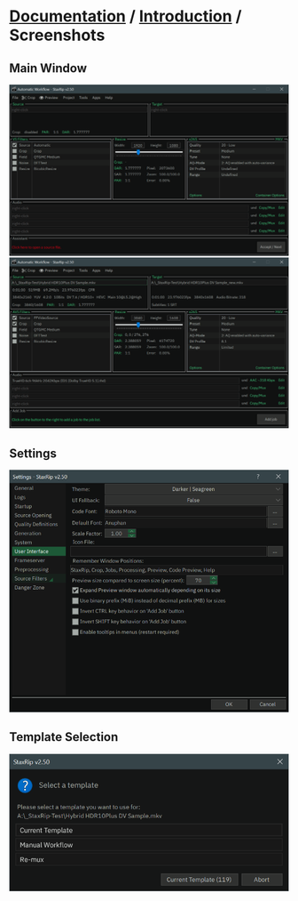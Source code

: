 ﻿# [Documentation](../README.md) / [Introduction](README.md) / Screenshots

## Main Window

<img width=600 src="../../Images/Screenshots/MainWindow.png">  
<img width=600 src="../../Images/Screenshots/MainWindow2.png">  

## Settings

<img width=600 src="../../Images/Screenshots/SettingsUserInterface.png">  

## Template Selection

<img width=600 src="../../Images/Screenshots/TemplateSelection.png">  




